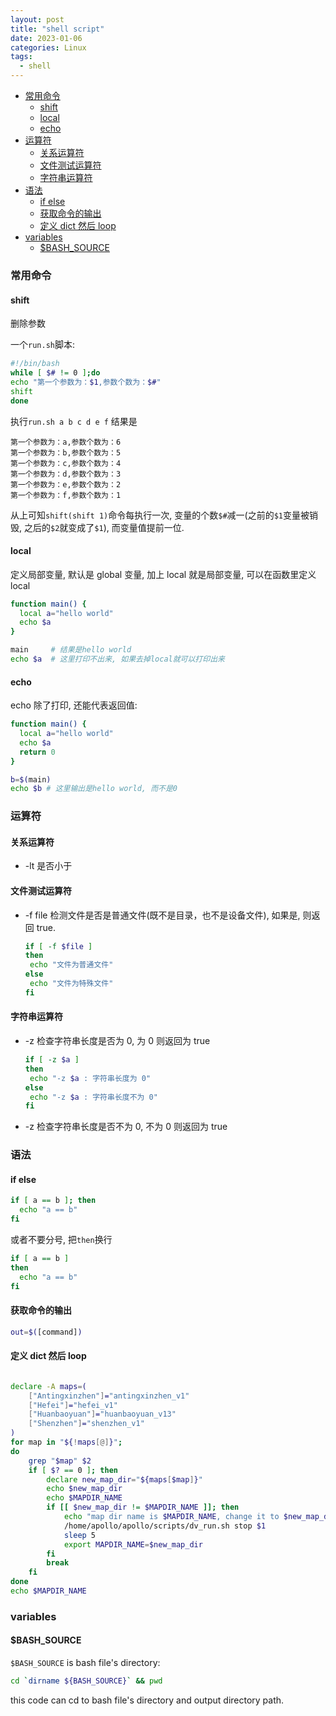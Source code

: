 ```yaml
---
layout: post
title: "shell script"
date: 2023-01-06
categories: Linux
tags:
  - shell
---
```


- [常用命令](#常用命令)
  - [shift](#shift)
  - [local](#local)
  - [echo](#echo)
- [运算符](#运算符)
  - [关系运算符](#关系运算符)
  - [文件测试运算符](#文件测试运算符)
  - [字符串运算符](#字符串运算符)
- [语法](#语法)
  - [if else](#if-else)
  - [获取命令的输出](#获取命令的输出)
  - [定义 dict 然后 loop](#定义-dict-然后-loop)
- [variables](#variables)
  - [$BASH\_SOURCE](#bash_source)

### 常用命令

#### shift

删除参数

一个`run.sh`脚本:

```bash
#!/bin/bash
while [ $# != 0 ];do
echo "第一个参数为：$1,参数个数为：$#"
shift
done
```

执行`run.sh a b c d e f`
结果是

```shell
第一个参数为：a,参数个数为：6
第一个参数为：b,参数个数为：5
第一个参数为：c,参数个数为：4
第一个参数为：d,参数个数为：3
第一个参数为：e,参数个数为：2
第一个参数为：f,参数个数为：1
```

从上可知`shift(shift 1)`命令每执行一次, 变量的个数`$#`减一(之前的`$1`变量被销毁, 之后的`$2`就变成了`$1`), 而变量值提前一位.

#### local

定义局部变量, 默认是 global 变量, 加上 local 就是局部变量, 可以在函数里定义 local

```bash
function main() {
  local a="hello world"
  echo $a
}

main     # 结果是hello world
echo $a  # 这里打印不出来, 如果去掉local就可以打印出来
```

#### echo

echo 除了打印, 还能代表返回值:

```bash
function main() {
  local a="hello world"
  echo $a
  return 0
}

b=$(main)
echo $b # 这里输出是hello world, 而不是0
```

### 运算符

#### 关系运算符

- -lt 是否小于

#### 文件测试运算符

- -f file 检测文件是否是普通文件(既不是目录，也不是设备文件), 如果是, 则返回 true.
  ```bash
  if [ -f $file ]
  then
   echo "文件为普通文件"
  else
   echo "文件为特殊文件"
  fi
  ```

#### 字符串运算符

- -z 检查字符串长度是否为 0, 为 0 则返回为 true

  ```bash
  if [ -z $a ]
  then
   echo "-z $a : 字符串长度为 0"
  else
   echo "-z $a : 字符串长度不为 0"
  fi
  ```

- -z 检查字符串长度是否不为 0, 不为 0 则返回为 true

### 语法

#### if else

```bash
if [ a == b ]; then
  echo "a == b"
fi
```

或者不要分号, 把`then`换行

```bash
if [ a == b ]
then
  echo "a == b"
fi
```

#### 获取命令的输出

```bash
out=$([command])
```

#### 定义 dict 然后 loop

```bash

declare -A maps=(
    ["Antingxinzhen"]="antingxinzhen_v1"
    ["Hefei"]="hefei_v1"
    ["Huanbaoyuan"]="huanbaoyuan_v13"
    ["Shenzhen"]="shenzhen_v1"
)
for map in "${!maps[@]}";
do
    grep "$map" $2
    if [ $? == 0 ]; then
        declare new_map_dir="${maps[$map]}"
        echo $new_map_dir
        echo $MAPDIR_NAME
        if [[ $new_map_dir != $MAPDIR_NAME ]]; then
            echo "map dir name is $MAPDIR_NAME, change it to $new_map_dir"
            /home/apollo/apollo/scripts/dv_run.sh stop $1
            sleep 5
            export MAPDIR_NAME=$new_map_dir
        fi
        break
    fi
done
echo $MAPDIR_NAME
```

### variables

#### $BASH_SOURCE

`$BASH_SOURCE` is bash file's directory:

```sh
cd `dirname ${BASH_SOURCE}` && pwd
```

this code can cd to bash file's directory and output directory path.
